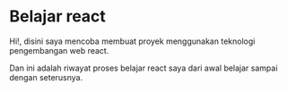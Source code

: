 # Belajar react

Hi!, disini saya mencoba membuat proyek menggunakan teknologi pengembangan web react.

Dan ini adalah riwayat proses belajar react saya dari awal belajar sampai dengan seterusnya.
